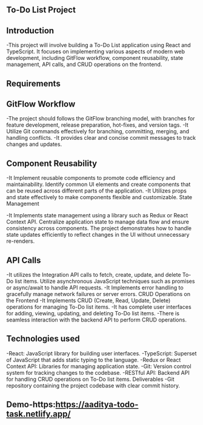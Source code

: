 ## To-Do List Project

## Introduction

-This project will involve building a To-Do List application using React and TypeScript. It focuses on implementing various aspects of modern web development, including GitFlow workflow, component reusability, state management, API calls, and CRUD operations on the frontend.

## Requirements

## GitFlow Workflow

-The project should follows the GitFlow branching model, with branches for feature development, release preparation, hot-fixes, and version tags.
-It Utilize Git commands effectively for branching, committing, merging, and handling conflicts.
-It provides clear and concise commit messages to track changes and updates.

## Component Reusability

-It Implement reusable components to promote code efficiency and maintainability. Identify common UI elements and create components that can be reused across different parts of the application.
-It Utilizes props and state effectively to make components flexible and customizable. State Management

-It Implements state management using a library such as Redux or React Context API. Centralize application state to manage data flow and ensure consistency across components.
The project demonstrates how to handle state updates efficiently to reflect changes in the UI without unnecessary re-renders.

## API Calls

-It utilizes the Integration API calls to fetch, create, update, and delete To-Do list items. Utilize asynchronous JavaScript techniques such as promises or async/await to handle API requests.
-It Implements error handling to gracefully manage network failures or server errors.
CRUD Operations on the Frontend
-It Implements CRUD (Create, Read, Update, Delete) operations for managing To-Do list items.
-It has complete user interfaces for adding, viewing, updating, and deleting To-Do list items.
-There is seamless interaction with the backend API to perform CRUD operations.

## Technologies used

-React: JavaScript library for building user interfaces.
-TypeScript: Superset of JavaScript that adds static typing to the language.
-Redux or React Context API: Libraries for managing application state.
-Git: Version control system for tracking changes to the codebase.
-RESTful API: Backend API for handling CRUD operations on To-Do list items. Deliverables
-Git repository containing the project codebase with clear commit history.

## Demo-https:https://aaditya-todo-task.netlify.app/
